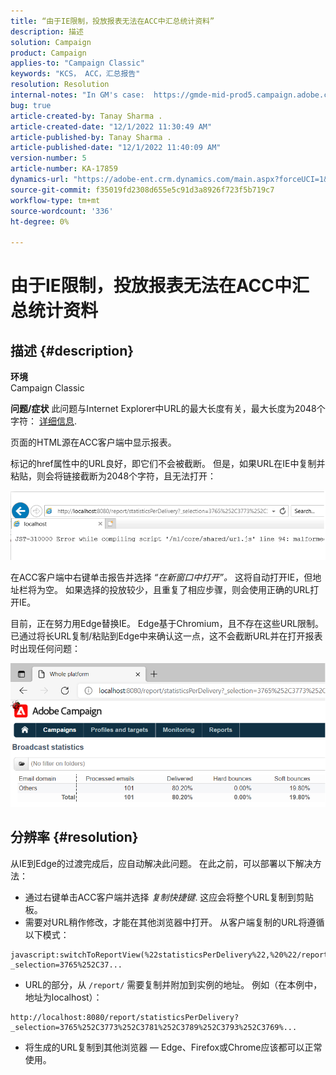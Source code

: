 ```yaml
---
title: “由于IE限制，投放报表无法在ACC中汇总统计资料”
description: 描述
solution: Campaign
product: Campaign
applies-to: "Campaign Classic"
keywords: "KCS， ACC，汇总报告"
resolution: Resolution
internal-notes: "In GM's case:  https://gmde-mid-prod5.campaign.adobe.com//report/statisticsPerDelivery?_selection="
bug: true
article-created-by: Tanay Sharma .
article-created-date: "12/1/2022 11:30:49 AM"
article-published-by: Tanay Sharma .
article-published-date: "12/1/2022 11:40:09 AM"
version-number: 5
article-number: KA-17859
dynamics-url: "https://adobe-ent.crm.dynamics.com/main.aspx?forceUCI=1&pagetype=entityrecord&etn=knowledgearticle&id=ac6a3199-6b71-ed11-9562-6045bd006239"
source-git-commit: f35019fd2308d655e5c91d3a8926f723f5b719c7
workflow-type: tm+mt
source-wordcount: '336'
ht-degree: 0%

---
```


# 由于IE限制，投放报表无法在ACC中汇总统计资料

## 描述 {#description}

<b>环境</b><br>Campaign Classic<br>

<b>问题/症状</b>
此问题与Internet Explorer中URL的最大长度有关，最大长度为2048个字符： [详细信息](https://support.microsoft.com/en-us/topic/maximum-url-length-is-2-083-characters-in-internet-explorer-174e7c8a-6666-f4e0-6fd6-908b53c12246).

页面的HTML源在ACC客户端中显示报表。

标记的href属性中的URL良好，即它们不会被截断。 但是，如果URL在IE中复制并粘贴，则会将链接截断为2048个字符，且无法打开：

![](assets/___ae6a3199-6b71-ed11-9562-6045bd006239___.png)

在ACC客户端中右键单击报告并选择 *“在新窗口中打开”。* 这将自动打开IE，但地址栏将为空。 如果选择的投放较少，且重复了相应步骤，则会使用正确的URL打开IE。

目前，正在努力用Edge替换IE。 Edge基于Chromium，且不存在这些URL限制。 已通过将长URL复制/粘贴到Edge中来确认这一点，这不会截断URL并在打开报表时出现任何问题：

![](assets/___b06a3199-6b71-ed11-9562-6045bd006239___.png)


## 分辨率 {#resolution}


从IE到Edge的过渡完成后，应自动解决此问题。 在此之前，可以部署以下解决方法：

- 通过右键单击ACC客户端并选择 *复制快捷键*. 这应会将整个URL复制到剪贴板。
- 需要对URL稍作修改，才能在其他浏览器中打开。 从客户端复制的URL将遵循以下模式：



```
javascript:switchToReportView(%22statisticsPerDelivery%22,%20%22/report/statisticsPerDelivery?_selection=3765%252C37...
```


- URL的部分，从 `/report/` 需要复制并附加到实例的地址。 例如（在本例中，地址为localhost）：



```
http://localhost:8080/report/statisticsPerDelivery?_selection=3765%252C3773%252C3781%252C3789%252C3793%252C3769%...
```


- 将生成的URL复制到其他浏览器 — Edge、Firefox或Chrome应该都可以正常使用。

